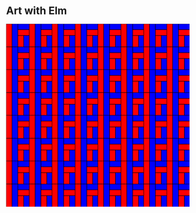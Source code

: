 # Art with Elm

<svg width="500" height="500" viewBox="0 0 500 500"><rect x="0" y="0" width="16" height="63" fill="red" stroke="black"></rect><rect x="16" y="0" width="16" height="63" fill="blue" stroke="black"></rect><rect x="32" y="0" width="32" height="16" fill="blue" stroke="black"></rect><rect x="32" y="16" width="32" height="16" fill="red" stroke="black"></rect><rect x="32" y="32" width="16" height="32" fill="red" stroke="black"></rect><rect x="48" y="32" width="16" height="32" fill="blue" stroke="black"></rect><rect x="0" y="63" width="16" height="63" fill="red" stroke="black"></rect><rect x="16" y="63" width="16" height="63" fill="blue" stroke="black"></rect><rect x="32" y="63" width="32" height="16" fill="blue" stroke="black"></rect><rect x="32" y="79" width="32" height="16" fill="red" stroke="black"></rect><rect x="32" y="95" width="16" height="32" fill="red" stroke="black"></rect><rect x="48" y="95" width="16" height="32" fill="blue" stroke="black"></rect><rect x="63" y="0" width="16" height="63" fill="red" stroke="black"></rect><rect x="79" y="0" width="16" height="63" fill="blue" stroke="black"></rect><rect x="95" y="0" width="32" height="16" fill="blue" stroke="black"></rect><rect x="95" y="16" width="32" height="16" fill="red" stroke="black"></rect><rect x="95" y="32" width="16" height="32" fill="red" stroke="black"></rect><rect x="111" y="32" width="16" height="32" fill="blue" stroke="black"></rect><rect x="63" y="63" width="16" height="63" fill="red" stroke="black"></rect><rect x="79" y="63" width="16" height="63" fill="blue" stroke="black"></rect><rect x="95" y="63" width="32" height="16" fill="blue" stroke="black"></rect><rect x="95" y="79" width="32" height="16" fill="red" stroke="black"></rect><rect x="95" y="95" width="16" height="32" fill="red" stroke="black"></rect><rect x="111" y="95" width="16" height="32" fill="blue" stroke="black"></rect><rect x="0" y="125" width="16" height="63" fill="red" stroke="black"></rect><rect x="16" y="125" width="16" height="63" fill="blue" stroke="black"></rect><rect x="32" y="125" width="32" height="16" fill="blue" stroke="black"></rect><rect x="32" y="141" width="32" height="16" fill="red" stroke="black"></rect><rect x="32" y="157" width="16" height="32" fill="red" stroke="black"></rect><rect x="48" y="157" width="16" height="32" fill="blue" stroke="black"></rect><rect x="0" y="188" width="16" height="63" fill="red" stroke="black"></rect><rect x="16" y="188" width="16" height="63" fill="blue" stroke="black"></rect><rect x="32" y="188" width="32" height="16" fill="blue" stroke="black"></rect><rect x="32" y="204" width="32" height="16" fill="red" stroke="black"></rect><rect x="32" y="220" width="16" height="32" fill="red" stroke="black"></rect><rect x="48" y="220" width="16" height="32" fill="blue" stroke="black"></rect><rect x="63" y="125" width="16" height="63" fill="red" stroke="black"></rect><rect x="79" y="125" width="16" height="63" fill="blue" stroke="black"></rect><rect x="95" y="125" width="32" height="16" fill="blue" stroke="black"></rect><rect x="95" y="141" width="32" height="16" fill="red" stroke="black"></rect><rect x="95" y="157" width="16" height="32" fill="red" stroke="black"></rect><rect x="111" y="157" width="16" height="32" fill="blue" stroke="black"></rect><rect x="63" y="188" width="16" height="63" fill="red" stroke="black"></rect><rect x="79" y="188" width="16" height="63" fill="blue" stroke="black"></rect><rect x="95" y="188" width="32" height="16" fill="blue" stroke="black"></rect><rect x="95" y="204" width="32" height="16" fill="red" stroke="black"></rect><rect x="95" y="220" width="16" height="32" fill="red" stroke="black"></rect><rect x="111" y="220" width="16" height="32" fill="blue" stroke="black"></rect><rect x="125" y="0" width="16" height="63" fill="red" stroke="black"></rect><rect x="141" y="0" width="16" height="63" fill="blue" stroke="black"></rect><rect x="157" y="0" width="32" height="16" fill="blue" stroke="black"></rect><rect x="157" y="16" width="32" height="16" fill="red" stroke="black"></rect><rect x="157" y="32" width="16" height="32" fill="red" stroke="black"></rect><rect x="173" y="32" width="16" height="32" fill="blue" stroke="black"></rect><rect x="125" y="63" width="16" height="63" fill="red" stroke="black"></rect><rect x="141" y="63" width="16" height="63" fill="blue" stroke="black"></rect><rect x="157" y="63" width="32" height="16" fill="blue" stroke="black"></rect><rect x="157" y="79" width="32" height="16" fill="red" stroke="black"></rect><rect x="157" y="95" width="16" height="32" fill="red" stroke="black"></rect><rect x="173" y="95" width="16" height="32" fill="blue" stroke="black"></rect><rect x="188" y="0" width="16" height="63" fill="red" stroke="black"></rect><rect x="204" y="0" width="16" height="63" fill="blue" stroke="black"></rect><rect x="220" y="0" width="32" height="16" fill="blue" stroke="black"></rect><rect x="220" y="16" width="32" height="16" fill="red" stroke="black"></rect><rect x="220" y="32" width="16" height="32" fill="red" stroke="black"></rect><rect x="236" y="32" width="16" height="32" fill="blue" stroke="black"></rect><rect x="188" y="63" width="16" height="63" fill="red" stroke="black"></rect><rect x="204" y="63" width="16" height="63" fill="blue" stroke="black"></rect><rect x="220" y="63" width="32" height="16" fill="blue" stroke="black"></rect><rect x="220" y="79" width="32" height="16" fill="red" stroke="black"></rect><rect x="220" y="95" width="16" height="32" fill="red" stroke="black"></rect><rect x="236" y="95" width="16" height="32" fill="blue" stroke="black"></rect><rect x="125" y="125" width="16" height="63" fill="red" stroke="black"></rect><rect x="141" y="125" width="16" height="63" fill="blue" stroke="black"></rect><rect x="157" y="125" width="32" height="16" fill="blue" stroke="black"></rect><rect x="157" y="141" width="32" height="16" fill="red" stroke="black"></rect><rect x="157" y="157" width="16" height="32" fill="red" stroke="black"></rect><rect x="173" y="157" width="16" height="32" fill="blue" stroke="black"></rect><rect x="125" y="188" width="16" height="63" fill="red" stroke="black"></rect><rect x="141" y="188" width="16" height="63" fill="blue" stroke="black"></rect><rect x="157" y="188" width="32" height="16" fill="blue" stroke="black"></rect><rect x="157" y="204" width="32" height="16" fill="red" stroke="black"></rect><rect x="157" y="220" width="16" height="32" fill="red" stroke="black"></rect><rect x="173" y="220" width="16" height="32" fill="blue" stroke="black"></rect><rect x="188" y="125" width="16" height="63" fill="red" stroke="black"></rect><rect x="204" y="125" width="16" height="63" fill="blue" stroke="black"></rect><rect x="220" y="125" width="32" height="16" fill="blue" stroke="black"></rect><rect x="220" y="141" width="32" height="16" fill="red" stroke="black"></rect><rect x="220" y="157" width="16" height="32" fill="red" stroke="black"></rect><rect x="236" y="157" width="16" height="32" fill="blue" stroke="black"></rect><rect x="188" y="188" width="16" height="63" fill="red" stroke="black"></rect><rect x="204" y="188" width="16" height="63" fill="blue" stroke="black"></rect><rect x="220" y="188" width="32" height="16" fill="blue" stroke="black"></rect><rect x="220" y="204" width="32" height="16" fill="red" stroke="black"></rect><rect x="220" y="220" width="16" height="32" fill="red" stroke="black"></rect><rect x="236" y="220" width="16" height="32" fill="blue" stroke="black"></rect><rect x="0" y="250" width="16" height="63" fill="red" stroke="black"></rect><rect x="16" y="250" width="16" height="63" fill="blue" stroke="black"></rect><rect x="32" y="250" width="32" height="16" fill="blue" stroke="black"></rect><rect x="32" y="266" width="32" height="16" fill="red" stroke="black"></rect><rect x="32" y="282" width="16" height="32" fill="red" stroke="black"></rect><rect x="48" y="282" width="16" height="32" fill="blue" stroke="black"></rect><rect x="0" y="313" width="16" height="63" fill="red" stroke="black"></rect><rect x="16" y="313" width="16" height="63" fill="blue" stroke="black"></rect><rect x="32" y="313" width="32" height="16" fill="blue" stroke="black"></rect><rect x="32" y="329" width="32" height="16" fill="red" stroke="black"></rect><rect x="32" y="345" width="16" height="32" fill="red" stroke="black"></rect><rect x="48" y="345" width="16" height="32" fill="blue" stroke="black"></rect><rect x="63" y="250" width="16" height="63" fill="red" stroke="black"></rect><rect x="79" y="250" width="16" height="63" fill="blue" stroke="black"></rect><rect x="95" y="250" width="32" height="16" fill="blue" stroke="black"></rect><rect x="95" y="266" width="32" height="16" fill="red" stroke="black"></rect><rect x="95" y="282" width="16" height="32" fill="red" stroke="black"></rect><rect x="111" y="282" width="16" height="32" fill="blue" stroke="black"></rect><rect x="63" y="313" width="16" height="63" fill="red" stroke="black"></rect><rect x="79" y="313" width="16" height="63" fill="blue" stroke="black"></rect><rect x="95" y="313" width="32" height="16" fill="blue" stroke="black"></rect><rect x="95" y="329" width="32" height="16" fill="red" stroke="black"></rect><rect x="95" y="345" width="16" height="32" fill="red" stroke="black"></rect><rect x="111" y="345" width="16" height="32" fill="blue" stroke="black"></rect><rect x="0" y="375" width="16" height="63" fill="red" stroke="black"></rect><rect x="16" y="375" width="16" height="63" fill="blue" stroke="black"></rect><rect x="32" y="375" width="32" height="16" fill="blue" stroke="black"></rect><rect x="32" y="391" width="32" height="16" fill="red" stroke="black"></rect><rect x="32" y="407" width="16" height="32" fill="red" stroke="black"></rect><rect x="48" y="407" width="16" height="32" fill="blue" stroke="black"></rect><rect x="0" y="438" width="16" height="63" fill="red" stroke="black"></rect><rect x="16" y="438" width="16" height="63" fill="blue" stroke="black"></rect><rect x="32" y="438" width="32" height="16" fill="blue" stroke="black"></rect><rect x="32" y="454" width="32" height="16" fill="red" stroke="black"></rect><rect x="32" y="470" width="16" height="32" fill="red" stroke="black"></rect><rect x="48" y="470" width="16" height="32" fill="blue" stroke="black"></rect><rect x="63" y="375" width="16" height="63" fill="red" stroke="black"></rect><rect x="79" y="375" width="16" height="63" fill="blue" stroke="black"></rect><rect x="95" y="375" width="32" height="16" fill="blue" stroke="black"></rect><rect x="95" y="391" width="32" height="16" fill="red" stroke="black"></rect><rect x="95" y="407" width="16" height="32" fill="red" stroke="black"></rect><rect x="111" y="407" width="16" height="32" fill="blue" stroke="black"></rect><rect x="63" y="438" width="16" height="63" fill="red" stroke="black"></rect><rect x="79" y="438" width="16" height="63" fill="blue" stroke="black"></rect><rect x="95" y="438" width="32" height="16" fill="blue" stroke="black"></rect><rect x="95" y="454" width="32" height="16" fill="red" stroke="black"></rect><rect x="95" y="470" width="16" height="32" fill="red" stroke="black"></rect><rect x="111" y="470" width="16" height="32" fill="blue" stroke="black"></rect><rect x="125" y="250" width="16" height="63" fill="red" stroke="black"></rect><rect x="141" y="250" width="16" height="63" fill="blue" stroke="black"></rect><rect x="157" y="250" width="32" height="16" fill="blue" stroke="black"></rect><rect x="157" y="266" width="32" height="16" fill="red" stroke="black"></rect><rect x="157" y="282" width="16" height="32" fill="red" stroke="black"></rect><rect x="173" y="282" width="16" height="32" fill="blue" stroke="black"></rect><rect x="125" y="313" width="16" height="63" fill="red" stroke="black"></rect><rect x="141" y="313" width="16" height="63" fill="blue" stroke="black"></rect><rect x="157" y="313" width="32" height="16" fill="blue" stroke="black"></rect><rect x="157" y="329" width="32" height="16" fill="red" stroke="black"></rect><rect x="157" y="345" width="16" height="32" fill="red" stroke="black"></rect><rect x="173" y="345" width="16" height="32" fill="blue" stroke="black"></rect><rect x="188" y="250" width="16" height="63" fill="red" stroke="black"></rect><rect x="204" y="250" width="16" height="63" fill="blue" stroke="black"></rect><rect x="220" y="250" width="32" height="16" fill="blue" stroke="black"></rect><rect x="220" y="266" width="32" height="16" fill="red" stroke="black"></rect><rect x="220" y="282" width="16" height="32" fill="red" stroke="black"></rect><rect x="236" y="282" width="16" height="32" fill="blue" stroke="black"></rect><rect x="188" y="313" width="16" height="63" fill="red" stroke="black"></rect><rect x="204" y="313" width="16" height="63" fill="blue" stroke="black"></rect><rect x="220" y="313" width="32" height="16" fill="blue" stroke="black"></rect><rect x="220" y="329" width="32" height="16" fill="red" stroke="black"></rect><rect x="220" y="345" width="16" height="32" fill="red" stroke="black"></rect><rect x="236" y="345" width="16" height="32" fill="blue" stroke="black"></rect><rect x="125" y="375" width="16" height="63" fill="red" stroke="black"></rect><rect x="141" y="375" width="16" height="63" fill="blue" stroke="black"></rect><rect x="157" y="375" width="32" height="16" fill="blue" stroke="black"></rect><rect x="157" y="391" width="32" height="16" fill="red" stroke="black"></rect><rect x="157" y="407" width="16" height="32" fill="red" stroke="black"></rect><rect x="173" y="407" width="16" height="32" fill="blue" stroke="black"></rect><rect x="125" y="438" width="16" height="63" fill="red" stroke="black"></rect><rect x="141" y="438" width="16" height="63" fill="blue" stroke="black"></rect><rect x="157" y="438" width="32" height="16" fill="blue" stroke="black"></rect><rect x="157" y="454" width="32" height="16" fill="red" stroke="black"></rect><rect x="157" y="470" width="16" height="32" fill="red" stroke="black"></rect><rect x="173" y="470" width="16" height="32" fill="blue" stroke="black"></rect><rect x="188" y="375" width="16" height="63" fill="red" stroke="black"></rect><rect x="204" y="375" width="16" height="63" fill="blue" stroke="black"></rect><rect x="220" y="375" width="32" height="16" fill="blue" stroke="black"></rect><rect x="220" y="391" width="32" height="16" fill="red" stroke="black"></rect><rect x="220" y="407" width="16" height="32" fill="red" stroke="black"></rect><rect x="236" y="407" width="16" height="32" fill="blue" stroke="black"></rect><rect x="188" y="438" width="16" height="63" fill="red" stroke="black"></rect><rect x="204" y="438" width="16" height="63" fill="blue" stroke="black"></rect><rect x="220" y="438" width="32" height="16" fill="blue" stroke="black"></rect><rect x="220" y="454" width="32" height="16" fill="red" stroke="black"></rect><rect x="220" y="470" width="16" height="32" fill="red" stroke="black"></rect><rect x="236" y="470" width="16" height="32" fill="blue" stroke="black"></rect><rect x="250" y="0" width="16" height="63" fill="red" stroke="black"></rect><rect x="266" y="0" width="16" height="63" fill="blue" stroke="black"></rect><rect x="282" y="0" width="32" height="16" fill="blue" stroke="black"></rect><rect x="282" y="16" width="32" height="16" fill="red" stroke="black"></rect><rect x="282" y="32" width="16" height="32" fill="red" stroke="black"></rect><rect x="298" y="32" width="16" height="32" fill="blue" stroke="black"></rect><rect x="250" y="63" width="16" height="63" fill="red" stroke="black"></rect><rect x="266" y="63" width="16" height="63" fill="blue" stroke="black"></rect><rect x="282" y="63" width="32" height="16" fill="blue" stroke="black"></rect><rect x="282" y="79" width="32" height="16" fill="red" stroke="black"></rect><rect x="282" y="95" width="16" height="32" fill="red" stroke="black"></rect><rect x="298" y="95" width="16" height="32" fill="blue" stroke="black"></rect><rect x="313" y="0" width="16" height="63" fill="red" stroke="black"></rect><rect x="329" y="0" width="16" height="63" fill="blue" stroke="black"></rect><rect x="345" y="0" width="32" height="16" fill="blue" stroke="black"></rect><rect x="345" y="16" width="32" height="16" fill="red" stroke="black"></rect><rect x="345" y="32" width="16" height="32" fill="red" stroke="black"></rect><rect x="361" y="32" width="16" height="32" fill="blue" stroke="black"></rect><rect x="313" y="63" width="16" height="63" fill="red" stroke="black"></rect><rect x="329" y="63" width="16" height="63" fill="blue" stroke="black"></rect><rect x="345" y="63" width="32" height="16" fill="blue" stroke="black"></rect><rect x="345" y="79" width="32" height="16" fill="red" stroke="black"></rect><rect x="345" y="95" width="16" height="32" fill="red" stroke="black"></rect><rect x="361" y="95" width="16" height="32" fill="blue" stroke="black"></rect><rect x="250" y="125" width="16" height="63" fill="red" stroke="black"></rect><rect x="266" y="125" width="16" height="63" fill="blue" stroke="black"></rect><rect x="282" y="125" width="32" height="16" fill="blue" stroke="black"></rect><rect x="282" y="141" width="32" height="16" fill="red" stroke="black"></rect><rect x="282" y="157" width="16" height="32" fill="red" stroke="black"></rect><rect x="298" y="157" width="16" height="32" fill="blue" stroke="black"></rect><rect x="250" y="188" width="16" height="63" fill="red" stroke="black"></rect><rect x="266" y="188" width="16" height="63" fill="blue" stroke="black"></rect><rect x="282" y="188" width="32" height="16" fill="blue" stroke="black"></rect><rect x="282" y="204" width="32" height="16" fill="red" stroke="black"></rect><rect x="282" y="220" width="16" height="32" fill="red" stroke="black"></rect><rect x="298" y="220" width="16" height="32" fill="blue" stroke="black"></rect><rect x="313" y="125" width="16" height="63" fill="red" stroke="black"></rect><rect x="329" y="125" width="16" height="63" fill="blue" stroke="black"></rect><rect x="345" y="125" width="32" height="16" fill="blue" stroke="black"></rect><rect x="345" y="141" width="32" height="16" fill="red" stroke="black"></rect><rect x="345" y="157" width="16" height="32" fill="red" stroke="black"></rect><rect x="361" y="157" width="16" height="32" fill="blue" stroke="black"></rect><rect x="313" y="188" width="16" height="63" fill="red" stroke="black"></rect><rect x="329" y="188" width="16" height="63" fill="blue" stroke="black"></rect><rect x="345" y="188" width="32" height="16" fill="blue" stroke="black"></rect><rect x="345" y="204" width="32" height="16" fill="red" stroke="black"></rect><rect x="345" y="220" width="16" height="32" fill="red" stroke="black"></rect><rect x="361" y="220" width="16" height="32" fill="blue" stroke="black"></rect><rect x="375" y="0" width="16" height="63" fill="red" stroke="black"></rect><rect x="391" y="0" width="16" height="63" fill="blue" stroke="black"></rect><rect x="407" y="0" width="32" height="16" fill="blue" stroke="black"></rect><rect x="407" y="16" width="32" height="16" fill="red" stroke="black"></rect><rect x="407" y="32" width="16" height="32" fill="red" stroke="black"></rect><rect x="423" y="32" width="16" height="32" fill="blue" stroke="black"></rect><rect x="375" y="63" width="16" height="63" fill="red" stroke="black"></rect><rect x="391" y="63" width="16" height="63" fill="blue" stroke="black"></rect><rect x="407" y="63" width="32" height="16" fill="blue" stroke="black"></rect><rect x="407" y="79" width="32" height="16" fill="red" stroke="black"></rect><rect x="407" y="95" width="16" height="32" fill="red" stroke="black"></rect><rect x="423" y="95" width="16" height="32" fill="blue" stroke="black"></rect><rect x="438" y="0" width="16" height="63" fill="red" stroke="black"></rect><rect x="454" y="0" width="16" height="63" fill="blue" stroke="black"></rect><rect x="470" y="0" width="32" height="16" fill="blue" stroke="black"></rect><rect x="470" y="16" width="32" height="16" fill="red" stroke="black"></rect><rect x="470" y="32" width="16" height="32" fill="red" stroke="black"></rect><rect x="486" y="32" width="16" height="32" fill="blue" stroke="black"></rect><rect x="438" y="63" width="16" height="63" fill="red" stroke="black"></rect><rect x="454" y="63" width="16" height="63" fill="blue" stroke="black"></rect><rect x="470" y="63" width="32" height="16" fill="blue" stroke="black"></rect><rect x="470" y="79" width="32" height="16" fill="red" stroke="black"></rect><rect x="470" y="95" width="16" height="32" fill="red" stroke="black"></rect><rect x="486" y="95" width="16" height="32" fill="blue" stroke="black"></rect><rect x="375" y="125" width="16" height="63" fill="red" stroke="black"></rect><rect x="391" y="125" width="16" height="63" fill="blue" stroke="black"></rect><rect x="407" y="125" width="32" height="16" fill="blue" stroke="black"></rect><rect x="407" y="141" width="32" height="16" fill="red" stroke="black"></rect><rect x="407" y="157" width="16" height="32" fill="red" stroke="black"></rect><rect x="423" y="157" width="16" height="32" fill="blue" stroke="black"></rect><rect x="375" y="188" width="16" height="63" fill="red" stroke="black"></rect><rect x="391" y="188" width="16" height="63" fill="blue" stroke="black"></rect><rect x="407" y="188" width="32" height="16" fill="blue" stroke="black"></rect><rect x="407" y="204" width="32" height="16" fill="red" stroke="black"></rect><rect x="407" y="220" width="16" height="32" fill="red" stroke="black"></rect><rect x="423" y="220" width="16" height="32" fill="blue" stroke="black"></rect><rect x="438" y="125" width="16" height="63" fill="red" stroke="black"></rect><rect x="454" y="125" width="16" height="63" fill="blue" stroke="black"></rect><rect x="470" y="125" width="32" height="16" fill="blue" stroke="black"></rect><rect x="470" y="141" width="32" height="16" fill="red" stroke="black"></rect><rect x="470" y="157" width="16" height="32" fill="red" stroke="black"></rect><rect x="486" y="157" width="16" height="32" fill="blue" stroke="black"></rect><rect x="438" y="188" width="16" height="63" fill="red" stroke="black"></rect><rect x="454" y="188" width="16" height="63" fill="blue" stroke="black"></rect><rect x="470" y="188" width="32" height="16" fill="blue" stroke="black"></rect><rect x="470" y="204" width="32" height="16" fill="red" stroke="black"></rect><rect x="470" y="220" width="16" height="32" fill="red" stroke="black"></rect><rect x="486" y="220" width="16" height="32" fill="blue" stroke="black"></rect><rect x="250" y="250" width="16" height="63" fill="red" stroke="black"></rect><rect x="266" y="250" width="16" height="63" fill="blue" stroke="black"></rect><rect x="282" y="250" width="32" height="16" fill="blue" stroke="black"></rect><rect x="282" y="266" width="32" height="16" fill="red" stroke="black"></rect><rect x="282" y="282" width="16" height="32" fill="red" stroke="black"></rect><rect x="298" y="282" width="16" height="32" fill="blue" stroke="black"></rect><rect x="250" y="313" width="16" height="63" fill="red" stroke="black"></rect><rect x="266" y="313" width="16" height="63" fill="blue" stroke="black"></rect><rect x="282" y="313" width="32" height="16" fill="blue" stroke="black"></rect><rect x="282" y="329" width="32" height="16" fill="red" stroke="black"></rect><rect x="282" y="345" width="16" height="32" fill="red" stroke="black"></rect><rect x="298" y="345" width="16" height="32" fill="blue" stroke="black"></rect><rect x="313" y="250" width="16" height="63" fill="red" stroke="black"></rect><rect x="329" y="250" width="16" height="63" fill="blue" stroke="black"></rect><rect x="345" y="250" width="32" height="16" fill="blue" stroke="black"></rect><rect x="345" y="266" width="32" height="16" fill="red" stroke="black"></rect><rect x="345" y="282" width="16" height="32" fill="red" stroke="black"></rect><rect x="361" y="282" width="16" height="32" fill="blue" stroke="black"></rect><rect x="313" y="313" width="16" height="63" fill="red" stroke="black"></rect><rect x="329" y="313" width="16" height="63" fill="blue" stroke="black"></rect><rect x="345" y="313" width="32" height="16" fill="blue" stroke="black"></rect><rect x="345" y="329" width="32" height="16" fill="red" stroke="black"></rect><rect x="345" y="345" width="16" height="32" fill="red" stroke="black"></rect><rect x="361" y="345" width="16" height="32" fill="blue" stroke="black"></rect><rect x="250" y="375" width="16" height="63" fill="red" stroke="black"></rect><rect x="266" y="375" width="16" height="63" fill="blue" stroke="black"></rect><rect x="282" y="375" width="32" height="16" fill="blue" stroke="black"></rect><rect x="282" y="391" width="32" height="16" fill="red" stroke="black"></rect><rect x="282" y="407" width="16" height="32" fill="red" stroke="black"></rect><rect x="298" y="407" width="16" height="32" fill="blue" stroke="black"></rect><rect x="250" y="438" width="16" height="63" fill="red" stroke="black"></rect><rect x="266" y="438" width="16" height="63" fill="blue" stroke="black"></rect><rect x="282" y="438" width="32" height="16" fill="blue" stroke="black"></rect><rect x="282" y="454" width="32" height="16" fill="red" stroke="black"></rect><rect x="282" y="470" width="16" height="32" fill="red" stroke="black"></rect><rect x="298" y="470" width="16" height="32" fill="blue" stroke="black"></rect><rect x="313" y="375" width="16" height="63" fill="red" stroke="black"></rect><rect x="329" y="375" width="16" height="63" fill="blue" stroke="black"></rect><rect x="345" y="375" width="32" height="16" fill="blue" stroke="black"></rect><rect x="345" y="391" width="32" height="16" fill="red" stroke="black"></rect><rect x="345" y="407" width="16" height="32" fill="red" stroke="black"></rect><rect x="361" y="407" width="16" height="32" fill="blue" stroke="black"></rect><rect x="313" y="438" width="16" height="63" fill="red" stroke="black"></rect><rect x="329" y="438" width="16" height="63" fill="blue" stroke="black"></rect><rect x="345" y="438" width="32" height="16" fill="blue" stroke="black"></rect><rect x="345" y="454" width="32" height="16" fill="red" stroke="black"></rect><rect x="345" y="470" width="16" height="32" fill="red" stroke="black"></rect><rect x="361" y="470" width="16" height="32" fill="blue" stroke="black"></rect><rect x="375" y="250" width="16" height="63" fill="red" stroke="black"></rect><rect x="391" y="250" width="16" height="63" fill="blue" stroke="black"></rect><rect x="407" y="250" width="32" height="16" fill="blue" stroke="black"></rect><rect x="407" y="266" width="32" height="16" fill="red" stroke="black"></rect><rect x="407" y="282" width="16" height="32" fill="red" stroke="black"></rect><rect x="423" y="282" width="16" height="32" fill="blue" stroke="black"></rect><rect x="375" y="313" width="16" height="63" fill="red" stroke="black"></rect><rect x="391" y="313" width="16" height="63" fill="blue" stroke="black"></rect><rect x="407" y="313" width="32" height="16" fill="blue" stroke="black"></rect><rect x="407" y="329" width="32" height="16" fill="red" stroke="black"></rect><rect x="407" y="345" width="16" height="32" fill="red" stroke="black"></rect><rect x="423" y="345" width="16" height="32" fill="blue" stroke="black"></rect><rect x="438" y="250" width="16" height="63" fill="red" stroke="black"></rect><rect x="454" y="250" width="16" height="63" fill="blue" stroke="black"></rect><rect x="470" y="250" width="32" height="16" fill="blue" stroke="black"></rect><rect x="470" y="266" width="32" height="16" fill="red" stroke="black"></rect><rect x="470" y="282" width="16" height="32" fill="red" stroke="black"></rect><rect x="486" y="282" width="16" height="32" fill="blue" stroke="black"></rect><rect x="438" y="313" width="16" height="63" fill="red" stroke="black"></rect><rect x="454" y="313" width="16" height="63" fill="blue" stroke="black"></rect><rect x="470" y="313" width="32" height="16" fill="blue" stroke="black"></rect><rect x="470" y="329" width="32" height="16" fill="red" stroke="black"></rect><rect x="470" y="345" width="16" height="32" fill="red" stroke="black"></rect><rect x="486" y="345" width="16" height="32" fill="blue" stroke="black"></rect><rect x="375" y="375" width="16" height="63" fill="red" stroke="black"></rect><rect x="391" y="375" width="16" height="63" fill="blue" stroke="black"></rect><rect x="407" y="375" width="32" height="16" fill="blue" stroke="black"></rect><rect x="407" y="391" width="32" height="16" fill="red" stroke="black"></rect><rect x="407" y="407" width="16" height="32" fill="red" stroke="black"></rect><rect x="423" y="407" width="16" height="32" fill="blue" stroke="black"></rect><rect x="375" y="438" width="16" height="63" fill="red" stroke="black"></rect><rect x="391" y="438" width="16" height="63" fill="blue" stroke="black"></rect><rect x="407" y="438" width="32" height="16" fill="blue" stroke="black"></rect><rect x="407" y="454" width="32" height="16" fill="red" stroke="black"></rect><rect x="407" y="470" width="16" height="32" fill="red" stroke="black"></rect><rect x="423" y="470" width="16" height="32" fill="blue" stroke="black"></rect><rect x="438" y="375" width="16" height="63" fill="red" stroke="black"></rect><rect x="454" y="375" width="16" height="63" fill="blue" stroke="black"></rect><rect x="470" y="375" width="32" height="16" fill="blue" stroke="black"></rect><rect x="470" y="391" width="32" height="16" fill="red" stroke="black"></rect><rect x="470" y="407" width="16" height="32" fill="red" stroke="black"></rect><rect x="486" y="407" width="16" height="32" fill="blue" stroke="black"></rect><rect x="438" y="438" width="16" height="63" fill="red" stroke="black"></rect><rect x="454" y="438" width="16" height="63" fill="blue" stroke="black"></rect><rect x="470" y="438" width="32" height="16" fill="blue" stroke="black"></rect><rect x="470" y="454" width="32" height="16" fill="red" stroke="black"></rect><rect x="470" y="470" width="16" height="32" fill="red" stroke="black"></rect><rect x="486" y="470" width="16" height="32" fill="blue" stroke="black"></rect></svg>
